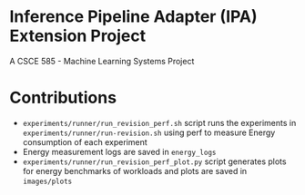 # Inference Pipeline Adapter (IPA) Extension Project
A CSCE 585 - Machine Learning Systems Project

# Contributions
- `experiments/runner/run_revision_perf.sh` script runs the experiments in `experiments/runner/run-revision.sh` using perf to measure Energy consumption of each experiment 
- Energy measurement logs are saved in `energy_logs`
- `experiments/runner/run_revision_perf_plot.py` script generates plots for energy benchmarks of workloads and plots are saved in `images/plots`